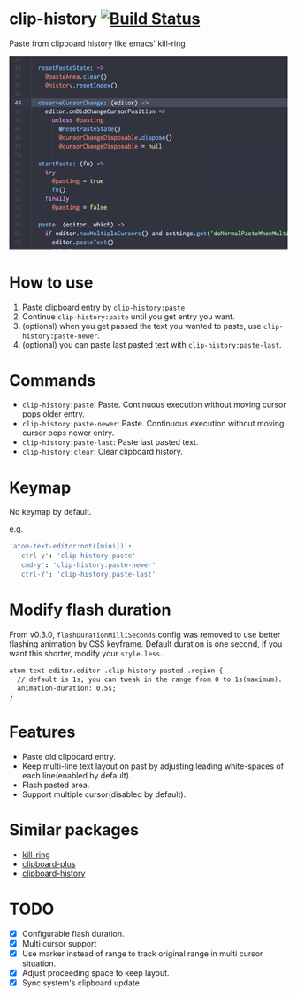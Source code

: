 # clip-history [![Build Status](https://travis-ci.org/t9md/atom-clip-history.svg)](https://travis-ci.org/t9md/atom-clip-history)

Paste from clipboard history like emacs' kill-ring

![gif](https://raw.githubusercontent.com/t9md/t9md/8c161f165a9caa86021a25c3e91c80dfa559ff2e/img/atom-toggle.gif)

# How to use

1. Paste clipboard entry by `clip-history:paste`
2. Continue `clip-history:paste` until you get entry you want.
3. (optional) when you get passed the text you wanted to paste, use `clip-history:paste-newer`.
4. (optional) you can paste last pasted text with `clip-history:paste-last`.

# Commands

* `clip-history:paste`: Paste. Continuous execution without moving cursor pops older entry.
* `clip-history:paste-newer`: Paste. Continuous execution without moving cursor pops newer entry.
* `clip-history:paste-last`: Paste last pasted text.
* `clip-history:clear`: Clear clipboard history.

# Keymap
No keymap by default.

e.g.

```coffeescript
'atom-text-editor:not([mini])':
  'ctrl-y': 'clip-history:paste'
  'cmd-y': 'clip-history:paste-newer'
  'ctrl-Y': 'clip-history:paste-last'
```

# Modify flash duration

From v0.3.0, `flashDurationMilliSeconds` config was removed to use better flashing animation by CSS keyframe.
Default duration is one second, if you want this shorter, modify your `style.less`.

```less
atom-text-editor.editor .clip-history-pasted .region {
  // default is 1s, you can tweak in the range from 0 to 1s(maximum).
  animation-duration: 0.5s;
}
```

# Features

* Paste old clipboard entry.
* Keep multi-line text layout on past by adjusting leading white-spaces of each line(enabled by default).
* Flash pasted area.
* Support multiple cursor(disabled by default).

# Similar packages
* [kill-ring](https://atom.io/packages/kill-ring)
* [clipboard-plus](https://atom.io/packages/clipboard-plus)
* [clipboard-history](https://atom.io/packages/clipboard-history)

# TODO

* [x] Configurable flash duration.
* [x] Multi cursor support
* [x] Use marker instead of range to track original range in multi cursor situation.
* [x] Adjust proceeding space to keep layout.
* [x] Sync system's clipboard update.
